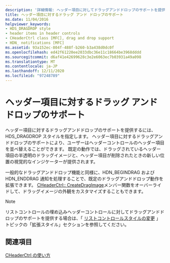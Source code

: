 ```yaml
---
description: '詳細情報: ヘッダー項目に対してドラッグアンドドロップのサポートを提供する'
title: ヘッダー項目に対するドラッグ アンド ドロップのサポート
ms.date: 11/04/2016
helpviewer_keywords:
- HDS_DRAGDROP style
- header items in header controls
- CHeaderCtrl class [MFC], drag and drop support
- HDN_ notifications [MFC]
ms.assetid: 93a152ec-804f-488f-b260-b3a438d0dc0f
ms.openlocfilehash: ed42f61220ee2033dbc36e11c18664be3968dddd
ms.sourcegitcommit: d6af41e42699628c3e2e6063ec7b03931a49a098
ms.translationtype: MT
ms.contentlocale: ja-JP
ms.lasthandoff: 12/11/2020
ms.locfileid: "97248789"
---
```

# <a name="providing-drag-and-drop-support-for-header-items"></a>ヘッダー項目に対するドラッグ アンド ドロップのサポート

ヘッダー項目に対するドラッグアンドドロップのサポートを提供するには、HDS_DRAGDROP スタイルを指定します。 ヘッダー項目に対するドラッグアンドドロップのサポートにより、ユーザーはヘッダーコントロールのヘッダー項目を並べ替えることができます。 既定の動作では、ドラッグされているヘッダー項目の半透明のドラッグイメージと、ヘッダー項目が削除されたときの新しい位置の視覚的なインジケーターが提供されます。

一般的なドラッグアンドドロップ機能と同様に、HDN_BEGINDRAG および HDN_ENDDRAG 通知を処理することで、既定のドラッグアンドドロップ動作を拡張できます。 [CHeaderCtrl:: CreateDragImage](../mfc/reference/cheaderctrl-class.md#createdragimage)メンバー関数をオーバーライドして、ドラッグイメージの外観をカスタマイズすることもできます。

> [!NOTE]
> リストコントロールの埋め込みヘッダーコントロールに対してドラッグアンドドロップのサポートを提供する場合は、「 [リストコントロールスタイルの変更](../mfc/changing-list-control-styles.md) 」トピックの「拡張スタイル」セクションを参照してください。

## <a name="see-also"></a>関連項目

[CHeaderCtrl の使い方](../mfc/using-cheaderctrl.md)
